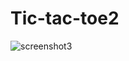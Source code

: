 # Tic-tac-toe2


![screenshot3](https://user-images.githubusercontent.com/22883222/165455588-d091eb1d-a0be-4e6a-9882-c319058ec735.png)
